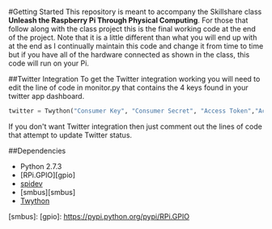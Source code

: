 #Getting Started
This repository is meant to accompany the Skillshare class **Unleash the Raspberry Pi Through Physical Computing**. For those that follow along with the class project this is the final working code at the end of the project. Note that it is a little different than what you will end up with at the end as I continually maintain this code and change it from time to time but if you have all of the hardware connected as shown in the class, this code will run on your Pi.

##Twitter Integration
To get the Twitter integration working you will need to edit the line of code in monitor.py that contains the 4 keys found in your twitter app dashboard.
```python
twitter = Twython("Consumer Key", "Consumer Secret", "Access Token","Access Token Secret")
```
If you don't want Twitter integration then just comment out the lines of code that attempt to update Twitter status.

##Dependencies
  * Python 2.7.3
  * [RPi.GPIO][gpio]
  * [spidev][spidev]
  * [smbus][smbus]
  * [Twython][twython]


[twython]: https://github.com/ryanmcgrath/twython
[spidev]: https://github.com/doceme/py-spidev
[smbus]: 
[gpio]: https://pypi.python.org/pypi/RPi.GPIO
